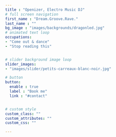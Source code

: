 ```yaml
---
title : "Openizer, Electro Music DJ"
# full screen navigation
first_name : "Dream.Groove.Rave."
last_name : ""
bg_image : "images/backgrounds/dragonled.jpg"
# animated text loop
occupations:
- "Come out & dance"
- "Stop reading this"


# slider background image loop
slider_images:
- "images/slider/petits-carreaux-blanc-noir.jpg"

# button
button:
  enable : true
  label : "Book me"
  link : "#contact"


# custom style
custom_class: "" 
custom_attributes: "" 
custom_css: ""

---
```

